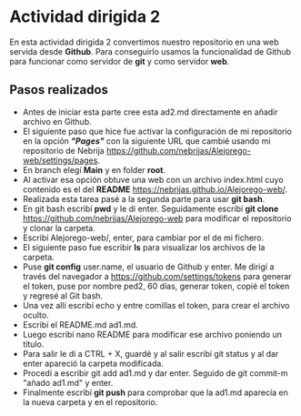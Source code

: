 # Actividad dirigida 2

En esta actividad dirigida 2 convertimos nuestro repositorio en una web servida desde **Github**. Para conseguirlo usamos la funcionalidad de Github para funcionar como servidor de **git** y como servidor **web**.

## Pasos realizados

- Antes de iniciar esta parte cree esta ad2.md directamente en añadir archivo en Github.
- El siguiente paso que hice fue activar la configuración de mi repositorio en la opción ***"Pages"*** con la siguiente URL que cambié usando mi repositorio de Nebrija <https://github.com/nebrijas/Alejorego-web/settings/pages>.
- En branch elegí **Main** y en folder **root**.
- Al activar esa opción obtuve una web con un archivo index.html cuyo contenido es el del **README** <https://nebrijas.github.io/Alejorego-web/>.
- Realizada esta tarea pasé a la segunda parte para usar **git bash**.
- En git bash escribí **pwd** y le dí enter. Seguidamente escribí **git clone** <https://github.com/nebrijas/Alejorego-web> para modificar el repositorio y clonar la carpeta.
- Escribí Alejorego-web/, enter, para cambiar por el de mi fichero.
- El siguiente paso fue escribir **ls** para visualizar los archivos de la carpeta.
- Puse **git config** user.name, el usuario de Github y enter. Me dirigí a través del navegador a <https://github.com/settings/tokens> para generar el token, puse por nombre ped2, 60 días, generar token, copié el token y regresé al Git bash.
- Una vez allí escribí echo y entre comillas el token, para crear el archivo oculto.
- Escribí el README.md ad1.md.
- Luego escribí nano README para modificar ese archivo poniendo un título.
- Para salir le di a CTRL + X, guardé y al salir escribí git status y al dar enter apareció la carpeta modificada.
- Procedí a escribir git add ad1.md y dar enter. Seguido de git commit-m "añado ad1.md" y enter.
- Finalmente escribí **git push** para comprobar que la ad1.md aparecía en la nueva carpeta y en el repositorio.
